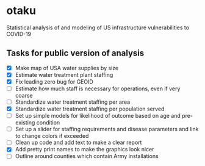 # otaku
Statistical analysis of and modeling of US infrastructure vulnerabilities to COVID-19

## Tasks for public version of analysis
- [x] Make map of USA water supplies by size
- [x] Estimate water treatment plant staffing
- [x] Fix leading zero bug for GEOID
- [ ] Estimate how much staff is necessary for operations, even if very coarse
- [ ] Standardize water treatment staffing per area
- [x] Standardize water treatment staffing per population served
- [ ] Set up simple models for likelihood of outcome based on age and pre-existing condition
- [ ] Set up a slider for staffing requirements and disease parameters and link to change colors if exceeded
- [ ] Clean up code and add text to make a clear report
- [x] Add pretty print names to make the graphics look nicer
- [ ] Outline around counties which contain Army installations
